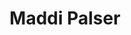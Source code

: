 ---
weight: 2
error: None
draft: 'false'
title: 'Maddi Palser'
nickname: ''
joined: '2019-04-04 07:31:21'
roles: ['Contacts']
ranks: ['Main Contact']
squads: []
email: 'hcregistrar@hotmail.com'
phone: 447603704
relation: ''
photo: ''
---